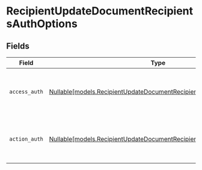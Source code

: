 # RecipientUpdateDocumentRecipientsAuthOptions


## Fields

| Field                                                                                                                                    | Type                                                                                                                                     | Required                                                                                                                                 | Description                                                                                                                              |
| ---------------------------------------------------------------------------------------------------------------------------------------- | ---------------------------------------------------------------------------------------------------------------------------------------- | ---------------------------------------------------------------------------------------------------------------------------------------- | ---------------------------------------------------------------------------------------------------------------------------------------- |
| `access_auth`                                                                                                                            | [Nullable[models.RecipientUpdateDocumentRecipientsAccessAuthResponse]](../models/recipientupdatedocumentrecipientsaccessauthresponse.md) | :heavy_check_mark:                                                                                                                       | The type of authentication required for the recipient to access the document.                                                            |
| `action_auth`                                                                                                                            | [Nullable[models.RecipientUpdateDocumentRecipientsActionAuthResponse]](../models/recipientupdatedocumentrecipientsactionauthresponse.md) | :heavy_check_mark:                                                                                                                       | The type of authentication required for the recipient to sign the document.                                                              |